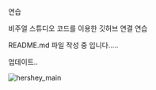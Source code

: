 연습

비주얼 스튜디오 코드를 이용한 깃허브 연결 연습

README.md 파일 작성 중 입니다.....

업데이트..

![hershey_main](https://user-images.githubusercontent.com/107092024/175867590-018618c4-b9eb-4b52-926d-19caef0e6015.png)
